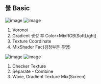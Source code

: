 ## 불 Basic

![image](https://user-images.githubusercontent.com/30430227/126256294-48ffeace-b998-4ad3-8063-bb26f7b836e3.png)
![image](https://user-images.githubusercontent.com/30430227/126256277-0b175de7-e776-4ec7-b7a9-eaaac2df7c35.png)
1. Voronoi
2. Gradient 생성 후 Color>MixRGB(SoftLight)
3. Texture Coordinate
4. MixShader Fac(검정부분 투명)


![image](https://user-images.githubusercontent.com/30430227/126256235-db9a552e-65af-4879-9897-0b82c0857d3f.png)
![image](https://user-images.githubusercontent.com/30430227/126256205-d018d38d-8c75-4a7a-86dc-a8996ee73cbb.png)
1. Checker Texture
2. Separate - Combine
3. Wave, Gradient Texture Mix(Screen)

